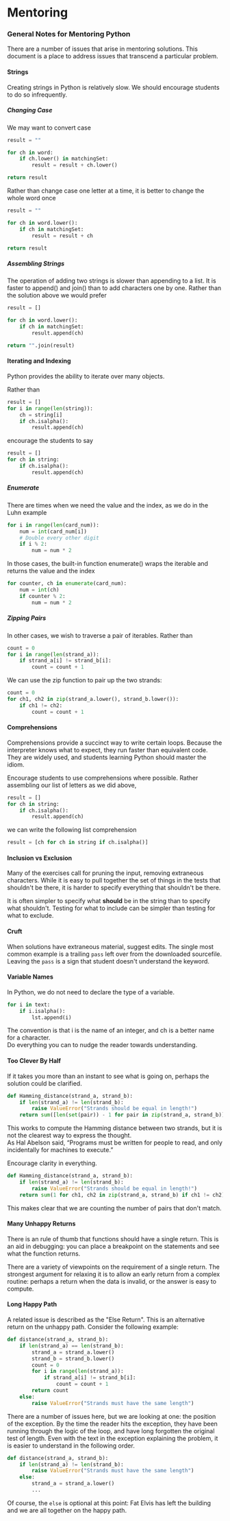 # Mentoring

### General Notes for Mentoring Python

There are a number of issues that arise in 
mentoring solutions.  This document is a place
to address issues that transcend a particular problem.

#### Strings

Creating strings in Python is relatively slow.
We should encourage students to do so infrequently.

##### Changing Case

We may want to convert case

```python
result = ""

for ch in word:
    if ch.lower() in matchingSet:
        result = result + ch.lower()

return result
```

Rather than change case one letter at a time, it is better
to change the whole word once
        
```python
result = ""

for ch in word.lower():
    if ch in matchingSet:
        result = result + ch

return result
```

##### Assembling Strings

The operation of adding two strings is slower
than appending to a list.  It is faster to 
append() and join() than to add characters one by one.
Rather than the solution above we would prefer

```python
result = []

for ch in word.lower():
    if ch in matchingSet:
        result.append(ch)

return "".join(result)
```

#### Iterating and Indexing

Python provides the ability to iterate over many 
objects.  

Rather than 

```python
result = []
for i in range(len(string)):
    ch = string[i]
    if ch.isalpha():
        result.append(ch)
```

encourage the students to say

```python
result = []
for ch in string:
    if ch.isalpha():
        result.append(ch)
```

##### Enumerate

There are times when we need the value and the index,
as we do in the Luhn example

```python
for i in range(len(card_num)):
    num = int(card_num[i])
    # Double every other digit
    if i % 2:
        num = num * 2
```

In those cases, the built-in function enumerate() wraps the
iterable and returns the value and the index

```python
for counter, ch in enumerate(card_num):
    num = int(ch)
    if counter % 2:
        num = num * 2
```

##### Zipping Pairs

In other cases, we wish to traverse a pair of iterables.
Rather than 

```python
count = 0
for i in range(len(strand_a)):
    if strand_a[i] != strand_b[i]:
        count = count + 1
```

We can use the zip function to pair up the two strands:

```python
count = 0
for ch1, ch2 in zip(strand_a.lower(), strand_b.lower()):
    if ch1 != ch2:
        count = count + 1
```

#### Comprehensions

Comprehensions provide a succinct way to write certain
loops.  Because the interpreter knows what to expect,
they run faster than equivalent code.  They are widely
used, and students learning Python should master the
idiom.

Encourage students to use comprehensions where possible.
Rather assembling our list of letters as we did above,

```python
result = []
for ch in string:
    if ch.isalpha():
        result.append(ch)
```

we can write the following list comprehension

```python
result = [ch for ch in string if ch.isalpha()]
```

#### Inclusion vs Exclusion

Many of the exercises call for pruning the input,
removing extraneous characters.  While it is easy
to pull together the set of things in the tests
that shouldn't be there, it is harder to specify
everything that shouldn't be there.

It is often simpler to specify what **should**
be in the string than to specify what shouldn't.
Testing for what to include can be simpler than 
testing for what to exclude. 

#### Cruft

When solutions have extraneous material, suggest
edits.  The single most common example is a trailing
`pass` left over from the downloaded sourcefile.  
Leaving the `pass` is a sign that student doesn't
understand the keyword.  

#### Variable Names

In Python, we do not need to declare the type of a variable.  

```python
for i in text:
    if i.isalpha():
        lst.append(i)
```

The convention is that i is the name of an integer,
and ch is a better name for a character.  
Do everything you can to nudge the reader towards
understanding.  

#### Too Clever By Half 

If it takes you more than an instant to see what is going on, 
perhaps the solution could be clarified.

```python
def Hamming_distance(strand_a, strand_b):
    if len(strand_a) != len(strand_b):
        raise ValueError("Strands should be equal in length!")
    return sum([len(set(pair)) - 1 for pair in zip(strand_a, strand_b)])
````

This works to compute the Hamming distance between two strands,
but it is not the clearest way to express the thought.  
As Hal Abelson said, 
“Programs must be written for people to read, and 
only incidentally for machines to execute.”

Encourage clarity in everything.  

```python
def Hamming_distance(strand_a, strand_b):
    if len(strand_a) != len(strand_b):
        raise ValueError("Strands should be equal in length!")
    return sum(1 for ch1, ch2 in zip(strand_a, strand_b) if ch1 != ch2)
```

This makes clear that we are counting the number of pairs that don't match.

#### Many Unhappy Returns

There is an rule of thumb that functions should have a single return.
This is an aid in debugging: you can place a breakpoint on the statements
and see what the function returns.

There are a variety of viewpoints on the requirement
of a single return. The strongest argument for
relaxing it is to allow an early return from a
complex routine: perhaps a return when the data
is invalid, or the answer is easy to compute.

#### Long Happy Path

A related issue is described as the "Else Return".
This is an alternative return on the unhappy path. 
Consider the following example:

```python
def distance(strand_a, strand_b):
    if len(strand_a) == len(strand_b):
        strand_a = strand_a.lower()
        strand_b = strand_b.lower()
        count = 0
        for i in range(len(strand_a)):
            if strand_a[i] != strand_b[i]:
                count = count + 1
        return count
    else:
        raise ValueError("Strands must have the same length")
```

There are a number of issues here, but we are looking at one:
the position of the exception. 
By the time the reader hits the exception, they have been running
through the logic of the loop, and have long forgotten the original
test of length.  Even with the text in the exception explaining 
the problem, it is easier to understand in the following order.

```python
def distance(strand_a, strand_b):
    if len(strand_a) != len(strand_b):
        raise ValueError("Strands must have the same length")
    else:
        strand_a = strand_a.lower()
        ...
```

Of course, the `else` is optional at this point: Fat Elvis 
has left the building and we are all together on the happy path.  

